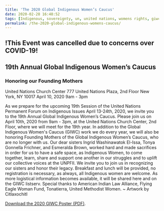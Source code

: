 ```yaml
---
title: 'The 2020 Global Indigenous Women’s Caucus'
date: 2020-02-28 16:48:52
tags: [Indigenous, sovereignty, un, united nations, womens rights, giwc, unpfii, covid-19]
permalink: /the-2020-global-indigenous-womens-caucus/
---
```

## !This Event was cancelled due to concerns over COVID-19!

## 19th Annual Global Indigenous Women’s Caucus

### Honoring our Founding Mothers

United Nations Church Center 777 United Nations Plaza, 2nd Floor New York, NY 10017 April 10, 2020 9am - 3pm

As we prepare for the upcoming 19th Session of the United Nations Permanent Forum on Indigenous Issues April 13-24th, 2020, we invite you to the 19th Annual Global Indigenous Women’s Caucus. Please join us on April 10th, 2020 from 9am - 3pm, at the United Nations Church Center, 2nd Floor, where we will meet for the 19th year. In addition to the Global Indigenous Women's Caucus (GIWC) work we do every year, we will also be honoring Founding Mothers of the Global Indigenous Women’s Caucus, who are no longer with us. Our dear sisters Ingrid Washinawatok El-Issa, Tonya Gonnella Frichner, and Esmeralda Brown, worked hard and made sacrifices in order for us to have a safe space, as Indigenous Women, to come together, learn, share and support one another in our struggles and to uplift our collective voices at the UNPFII. We invite you to join us in recognizing our sisters and honor their legacy. Breakfast and lunch will be provided, no registration is necessary, as always, all Indigenous women are welcome. As more logistical information becomes available, it will be shared here and on the GIWC listserv. Special thanks to American Indian Law Alliance, Flying Eagle Woman Fund, Tonatierra, United Methodist Women. ~ Artwork by Citlaxochitl  

[Download the 2020 GIWC Poster (PDF)](https://aila.ngo/wp-content/uploads/2020/02/GIWC-2020-Poster.pdf).
